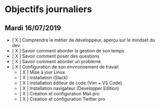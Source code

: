 # Objectifs journaliers

## Mardi 16/07/2019


* [ X ] Comprendre le métier de développeur, aperçu sur le mindset du dev
* [ X ] Savoir comment aborder la gestion de son temps
* [ X ] Savoir comment poser des questions
* [ X ] Savoir comment aborder un problème
* [ X ] Configuration de son environnement de travail
  * [ X ] Mise à jour Linux
  * [ X ] Installation (Slack)
  * [ X  ] Installation éditeur de code (Vim + VS Code)
  * [ X ] Installation navigateur (Developper Edition)
  * [ X ] Création et configuration Mail pro 
  * [ X ] Création et configuration Twitter pro 